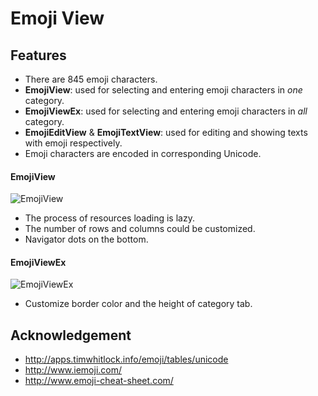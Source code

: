 Emoji View
==========

## Features

* There are 845 emoji characters.
* __EmojiView__: used for selecting and entering emoji characters in _one_ category.
* __EmojiViewEx__: used for selecting and entering emoji characters in _all_ category.
* __EmojiEditView__ & __EmojiTextView__: used for editing and showing texts with emoji respectively.
* Emoji characters are encoded in corresponding Unicode.

#### EmojiView

![EmojiView](https://cloud.githubusercontent.com/assets/853842/6096482/a274338e-afcd-11e4-9e27-73ea324166d9.png)

- The process of resources loading is lazy.
- The number of rows and columns could be customized.
- Navigator dots on the bottom.

#### EmojiViewEx

![EmojiViewEx](https://cloud.githubusercontent.com/assets/853842/6123783/a623e4f0-b141-11e4-8d03-c7b74b3a18c9.png)

- Customize border color and the height of category tab.

## Acknowledgement

* http://apps.timwhitlock.info/emoji/tables/unicode
* http://www.iemoji.com/
* http://www.emoji-cheat-sheet.com/